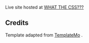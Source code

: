 Live site hosted at [WHAT THE CSS???](https://jimlynx.github.io/what-the-css/)

## Credits

Template adapted from [TemplateMo](https://templatemo.com/tm-526-vanilla)
.
